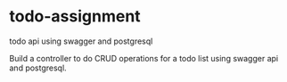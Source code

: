 # todo-assignment
todo api using swagger and  postgresql

Build a controller to do CRUD operations for a todo list using swagger api and postgresql.

